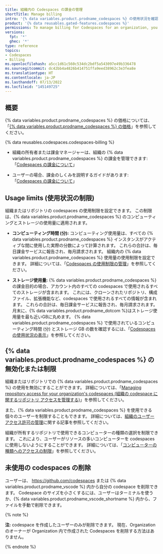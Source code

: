 ```yaml
---
title: 組織内の Codespaces の課金の管理
shortTitle: Manage billing
intro: '{% data variables.product.prodname_codespaces %} の使用状況を確認し、使用制限を設定できます。'
product: '{% data reusables.gated-features.codespaces %}'
permissions: To manage billing for Codespaces for an organization, you must be an organization owner or a billing manager.
versions:
  fpt: '*'
  ghec: '*'
type: reference
topics:
- Codespaces
- Billing
ms.openlocfilehash: a5cc1d61c560c534dc2bdf5a543097e49b336478
ms.sourcegitcommit: dc42bb4a4826b414751ffa9eed38962c3e3fea8e
ms.translationtype: HT
ms.contentlocale: ja-JP
ms.lasthandoff: 07/13/2022
ms.locfileid: "145149725"
---
```

## <a name="overview"></a>概要

{% data variables.product.prodname_codespaces %} の価格については、「[{% data variables.product.prodname_codespaces %} の価格](/billing/managing-billing-for-github-codespaces/about-billing-for-codespaces#codespaces-pricing)」を参照してください。

{% data reusables.codespaces.codespaces-billing %}

- 組織の所有者または課金マネージャーは、組織の {% data variables.product.prodname_codespaces %} の課金を管理できます: 「[Codespaces の課金について](/billing/managing-billing-for-github-codespaces/about-billing-for-codespaces)」

- ユーザーの場合、課金のしくみを説明するガイドがあります: 「[Codespaces の課金について](/codespaces/codespaces-reference/understanding-billing-for-codespaces)」

## <a name="usage-limits"></a>Usage limits (使用状況の制限)

組織またはリポジトリの codespaces の使用制限を設定できます。 この制限は、{% data variables.product.prodname_codespaces %} のコンピューティングとストレージの使用量に適用されます。
 
- **コンピューティング時間 (分):** コンピューティング使用量は、すべての {% data variables.product.prodname_codespaces %} インスタンスがアクティブな間に使用した実際の分数によって計算されます。 これらの合計は、毎日課金サービスに報告され、毎月請求されます。 組織内の {% data variables.product.prodname_codespaces %} 使用量の使用制限を設定できます。 詳細については、「[Codespaces の使用制限の管理](/billing/managing-billing-for-github-codespaces/managing-spending-limits-for-codespaces)」を参照してください。

- **ストレージ使用量:** {% data variables.product.prodname_codespaces %} の課金目的の場合、アカウント内のすべての codespaces で使用されるすべてのストレージが含まれます。 これには、クローンされたリポジトリ、構成ファイル、拡張機能など、codespaces で使用されるすべての情報が含まれます。 これらの合計は、毎日課金サービスに報告され、毎月請求されます。 月末に、{% data variables.product.prodname_dotcom %}はストレージ使用量を最も近いGBに丸めます。 {% data variables.product.prodname_codespaces %} で使用されているコンピューティング時間 (分) とストレージ GB の数を確認するには、「[Codespaces の使用状況の表示](/billing/managing-billing-for-github-codespaces/viewing-your-codespaces-usage)」を参照してください。

## <a name="disabling-or-limiting--data-variablesproductprodname_codespaces-"></a>{% data variables.product.prodname_codespaces %} の無効化または制限

組織またはリポジトリでの {% data variables.product.prodname_codespaces %} の使用を無効にすることができます。 詳細については、「[Managing repository access for your organization's codespaces (組織の codespace に関するリポジトリ アクセスを管理する)](/codespaces/managing-codespaces-for-your-organization/managing-access-and-security-for-your-organizations-codespaces)」を参照してください。

また、{% data variables.product.prodname_codespaces %} を使用できる個々のユーザーを制限することもできます。 詳細については、[組織のユーザー アクセス許可の管理](/codespaces/managing-codespaces-for-your-organization/managing-user-permissions-for-your-organization)に関する記事を参照してください。

組織が所有するリポジトリで使用できるコンピューターの種類の選択を制限できます。 これにより、ユーザーがリソースの多いコンピューターを codespaces に使用しないようにすることができます。 詳細については、「[コンピューターの種類へのアクセスの制限](/codespaces/managing-codespaces-for-your-organization/restricting-access-to-machine-types)」を参照してください。

## <a name="deleting-unused-codespaces"></a>未使用の codespaces の削除

ユーザーは、 https://github.com/codespaces または {% data variables.product.prodname_vscode %} 内から自分の codespace を削除できます。 Codespace のサイズを小さくするには、ユーザーはターミナルを使うか、{% data variables.product.prodname_vscode_shortname %} 内から、ファイルを手動で削除できます。 

{% note %}

**注:** codespace を作成したユーザーのみが削除できます。 現在、Organization のオーナーが Organization 内で作成された Codespaces を削除する方法はありません。

{% endnote %}
